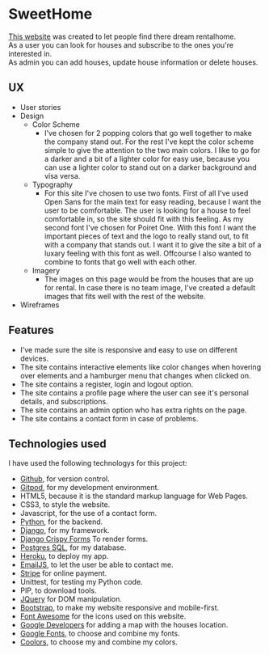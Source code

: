 # SweetHome
[This website](https://your-sweethome.herokuapp.com/) was created to let people find there dream rentalhome.<br>
As a user you can look for houses and subscribe to the ones you're interested in.<br>
As admin you can add houses, update house information or delete houses.<br>
## UX
* User stories
* Design
    * Color Scheme
        * I've chosen for 2 popping colors that go well together to make the company stand out.
        For the rest I've kept the color scheme simple to give the attention to the two main colors.
        I like to go for a darker and a bit of a lighter color for easy use, because you can use a lighter color to stand out on a darker background and visa versa.
    * Typography
        * For this site I've chosen to use two fonts.
        First of all I've used Open Sans for the main text for easy reading, because I want the user to be comfortable.
        The user is looking for a house to feel comfortable in, so the site should fit with this feeling.
        As my second font I've chosen  for Poiret One.
        With this font I want the important pieces of text and the logo to really stand out, to fit with a company that stands out.
        I want it to give the site a bit of a luxary feeling with this font as well.
        Offcourse I also wanted to combine to fonts that go well with each other.
    * Imagery
        * The images on this page would be from the houses that are up for rental.
        In case there is no team image, I've created a default images that fits well with the rest of the website.
* Wireframes
## Features
* I've made sure the site is responsive and easy to use on different devices.
* The site contains interactive elements like color changes when hovering over elements and a hamburger menu that changes when clicked on.
* The site contains a register, login and logout option.
* The site contains a profile page where the user can see it's personal details, and subscriptions.
* The site contains an admin option who has extra rights on the page.
* The site contains a contact form in case of problems.
## Technologies used
I have used the following technologys for this project:
* [Github](https://github.com), for version control.
* [Gitpod](https://gitpod.io), for my development environment.
* HTML5, because it is the standard markup language for Web Pages.
* CSS3, to style the website.
* Javascript, for the use of a contact form.
* [Python](https://www.python.org), for the backend.
* [Django](https://www.djangoproject.com/), for my framework.
* [Django Crispy Forms](https://django-crispy-forms.readthedocs.io/en/latest/) To render forms.
* [Postgres SQL](https://www.postgresql.org/), for my database.
* [Heroku](https://heroku.com), to deploy my app.
* [EmailJS](https://www.emailjs.com/), to let the user be able to contact me.
* [Stripe](https://dashboard.stripe.com/register) for online payment.
* Unittest, for testing my Python code.
* PIP, to download tools.
* [JQuery](https://jquery.com) for DOM manipulation.
* [Bootstrap](https://getbootstrap.com/), to make my website responsive and mobile-first.
* [Font Awesome](https://fontawesome.com/) for the icons used on this website.
* [Google Developers](https://developers.google.com/) for adding a map with the houses location.
* [Google Fonts](https://fonts.google.com/), to choose and combine my fonts.
* [Coolors](https://coolors.co/), to choose my and combine my colors.
